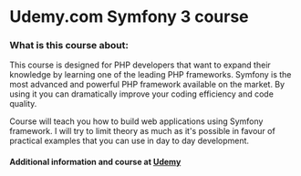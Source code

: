 # Udemy.com Symfony 3 course

### What is this course about:

This course is designed for PHP developers that want to expand their knowledge by learning one of the leading PHP frameworks. Symfony is the most advanced and powerful PHP framework available on the market. By using it you can dramatically improve your coding efficiency and code quality.

Course will teach you how to build web applications using Symfony framework. I will try to limit theory as much as it's possible in favour of practical examples that you can use in day to day development.
    
#### Additional information and course at  [Udemy](https://www.udemy.com/learn-symfony-3-framework-by-practical-examples/learn)